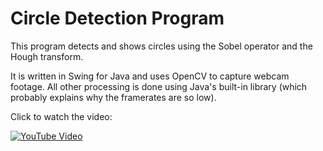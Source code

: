 # Circle Detection Program

This program detects and shows circles using the Sobel operator and the Hough transform.

It is written in Swing for Java and uses OpenCV to capture webcam footage. All other processing is done using Java's built-in library (which probably explains why the framerates are so low).

Click to watch the video:

[![YouTube Video](http://img.youtube.com/vi/OC1ySljQpLY/mqdefault.jpg)](https://www.youtube.com/watch?v=OC1ySljQpLY)
